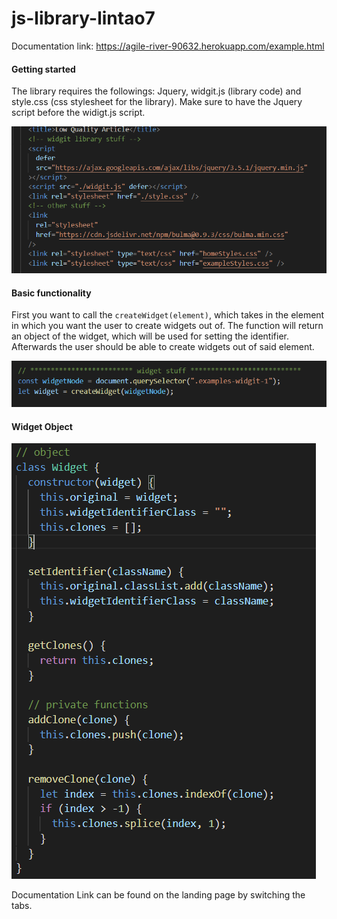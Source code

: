 # js-library-lintao7

Documentation link: https://agile-river-90632.herokuapp.com/example.html

<h4>Getting started</h4>
<p> The library requires the followings: Jquery, widgit.js (library code) and style.css (css stylesheet for the library). Make sure to have the Jquery script before the widigt.js script. </p>
<img src="./pub/media/setup.png"> 
<h4>Basic functionality</h4>
<p> First you want to call the <code style="display: inline">createWidget(element)</code>, which takes in the element in which you want the user to create widgets out of. The function will return an object of the widget, which will be used for setting the identifier. Afterwards the user should be able to create widgets out of said element.</p>
<img src="./pub/media/basic-usage.png">
<h4>Widget Object</h4>
<img src="./pub/media/widget-class.png">

Documentation Link can be found on the landing page by switching the tabs. 
